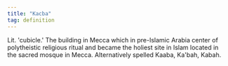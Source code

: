 ```yaml
---
title: "Kacba"
tag: definition
---
```

Lit. 'cubicle.' The building in Mecca which in pre-Islamic Arabia center of polytheistic religious ritual and became the holiest site in Islam located in the sacred mosque in Mecca. Alternatively spelled Kaaba, Ka'bah, Kabah.
